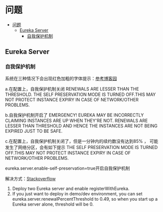 # 问题

- [问题](#问题)
  - [Eureka Server](#eureka-server)
    - [自我保护机制](#自我保护机制)


## Eureka Server

### 自我保护机制

系统在三种情况下会出现红色加粗的字体提示：[参考博客园](https://www.cnblogs.com/linjiqin/p/10087462.html)

a.在配置上，自我保护机制关闭
RENEWALS ARE LESSER THAN THE THRESHOLD. THE SELF PRESERVATION MODE IS TURNED OFF.THIS MAY NOT PROTECT INSTANCE EXPIRY IN CASE OF NETWORK/OTHER PROBLEMS.

b.自我保护机制开启了
EMERGENCY! EUREKA MAY BE INCORRECTLY CLAIMING INSTANCES ARE UP WHEN THEY'RE NOT. RENEWALS ARE LESSER THAN THRESHOLD AND HENCE THE INSTANCES ARE
NOT BEING EXPIRED JUST TO BE SAFE.

c.在配置上，自我保护机制关闭了，但是一分钟内的续约数没有达到85% ， 可能发生了网络分区，会有如下提示
THE SELF PRESERVATION MODE IS TURNED OFF.THIS MAY NOT PROTECT INSTANCE EXPIRY IN CASE OF NETWORK/OTHER PROBLEMS.

eureka.server.enable-self-preservation=true开启自我保护机制

解决方式：[Stackoverflow](https://stackoverflow.com/questions/33921557/understanding-spring-cloud-eureka-server-self-preservation-and-renew-threshold)

1. Deploy two Eureka server and enable registerWithEureka.
2. If you just want to deploy in demo/dev environment, you can set eureka.server.renewalPercentThreshold to 0.49, so when you start up a Eureka server alone, threshold will be 0.